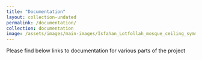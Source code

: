 ```yaml
---
title: "Documentation"
layout: collection-undated
permalink: /documentation/
collection: documentation
image: /assets/images/main-images/Isfahan_Lotfollah_mosque_ceiling_symmetric_narrow_border.png
---
```


Please find below links to documentation for various parts of the project

